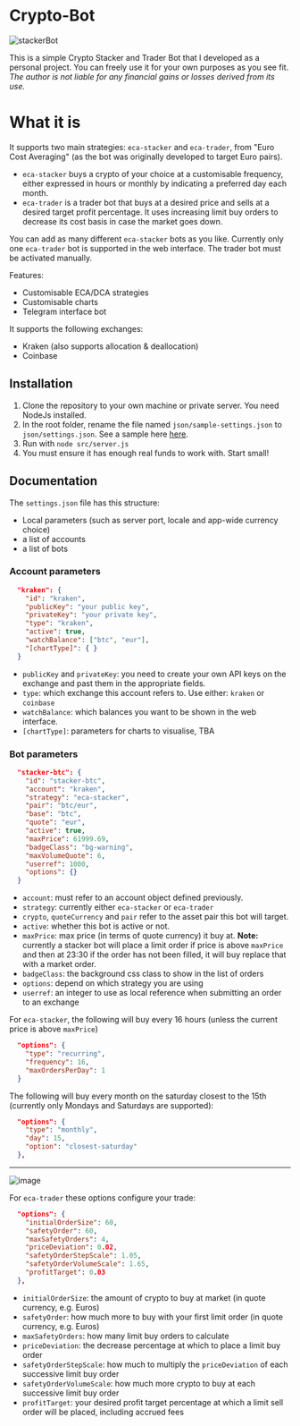 # Crypto-Bot

![stackerBot](https://github.com/Nomad-Soul/Crypto-Bot/assets/167021470/20bc0bc6-13a2-472e-99d2-e52157aaeaa1)

This is a simple Crypto Stacker and Trader Bot that I developed as a personal project. You can freely use it for your own purposes as you see fit. _The author is not liable for any financial gains or losses derived from its use._

# What it is

It supports two main strategies: `eca-stacker` and `eca-trader`, from "Euro Cost Averaging" (as the bot was originally developed to target Euro pairs).

- `eca-stacker` buys a crypto of your choice at a customisable frequency, either expressed in hours or monthly by indicating a preferred day each month.
- `eca-trader` is a trader bot that buys at a desired price and sells at a desired target profit percentage. It uses increasing limit buy orders to decrease its cost basis in case the market goes down.

You can add as many different `eca-stacker` bots as you like. Currently only one `eca-trader` bot is supported in the web interface. The trader bot must be activated manually.

Features:

- Customisable ECA/DCA strategies
- Customisable charts
- Telegram interface bot

It supports the following exchanges:

- Kraken (also supports allocation & deallocation)
- Coinbase

## Installation

1. Clone the repository to your own machine or private server. You need NodeJs installed.
2. In the root folder, rename the file named `json/sample-settings.json` to `json/settings.json`. See a sample here [here](json/sample-settings.json).
3. Run with `node src/server.js`
4. You must ensure it has enough real funds to work with. Start small!

## Documentation

The `settings.json` file has this structure:

- Local parameters (such as server port, locale and app-wide currency choice)
- a list of accounts
- a list of bots

### Account parameters

```json
  "kraken": {
    "id": "kraken",
    "publicKey": "your public key",
    "privateKey": "your private key",
    "type": "kraken",
    "active": true,
    "watchBalance": ["btc", "eur"],
    "[chartType]": { }
  }
```

- `publicKey` and `privateKey`: you need to create your own API keys on the exchange and past them in the appropriate fields.
- `type`: which exchange this account refers to. Use either: `kraken` or `coinbase`
- `watchBalance`: which balances you want to be shown in the web interface.
- `[chartType]`: parameters for charts to visualise, TBA

### Bot parameters

```json
  "stacker-btc": {
    "id": "stacker-btc",
    "account": "kraken",
    "strategy": "eca-stacker",
    "pair": "btc/eur",
    "base": "btc",
    "quote": "eur",
    "active": true,
    "maxPrice": 61999.69,
    "badgeClass": "bg-warning",
    "maxVolumeQuote": 6,
    "userref": 1000,
    "options": {}
  }
```

- `account`: must refer to an account object defined previously.
- `strategy`: currently either `eca-stacker` or `eca-trader`
- `crypto`, `quoteCurrency` and `pair` refer to the asset pair this bot will target.
- `active`: whether this bot is active or not.
- `maxPrice`: max price (in terms of quote currency) it buy at. **Note:** currently a stacker bot will place a limit order if price is above `maxPrice` and then at 23:30 if the order has not been filled, it will buy replace that with a market order.
- `badgeClass`: the background css class to show in the list of orders
- `options`: depend on which strategy you are using
- `userref`: an integer to use as local reference when submitting an order to an exchange

For `eca-stacker`, the following will buy every 16 hours (unless the current price is above `maxPrice`)

```json
  "options": {
    "type": "recurring",
    "frequency": 16,
    "maxOrdersPerDay": 1
  }
```

The following will buy every month on the saturday closest to the 15th (currently only Mondays and Saturdays are supported):

```json
  "options": {
    "type": "monthly",
    "day": 15,
    "option": "closest-saturday"
  },
```

---

![image](https://github.com/Nomad-Soul/Crypto-Bot/assets/167021470/7500b325-f2bd-4e96-a4cd-a9a08b5a7ccf)

For `eca-trader` these options configure your trade:

```json
  "options": {
    "initialOrderSize": 60,
    "safetyOrder": 60,
    "maxSafetyOrders": 4,
    "priceDeviation": 0.02,
    "safetyOrderStepScale": 1.05,
    "safetyOrderVolumeScale": 1.65,
    "profitTarget": 0.03
  },
```

- `initialOrderSize`: the amount of crypto to buy at market (in quote currency, e.g. Euros)
- `safetyOrder`: how much more to buy with your first limit order (in quote currency, e.g. Euros)
- `maxSafetyOrders`: how many limit buy orders to calculate
- `priceDeviation`: the decrease percentage at which to place a limit buy order
- `safetyOrderStepScale`: how much to multiply the `priceDeviation` of each successive limit buy order
- `safetyOrderVolumeScale`: how much more crypto to buy at each successive limit buy order
- `profitTarget`: your desired profit target percentage at which a limit sell order will be placed, including accrued fees
